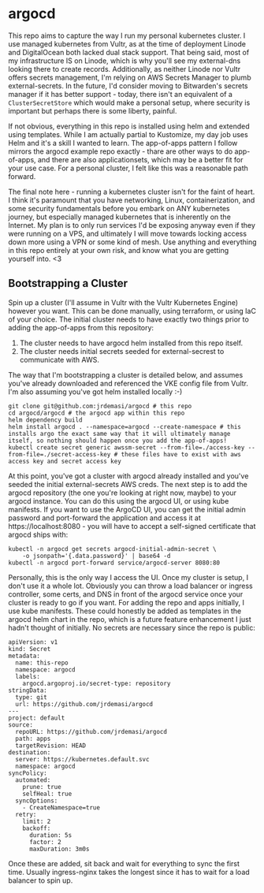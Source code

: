 # argocd
This repo aims to capture the way I run my personal kubernetes cluster.  I use managed kubernetes from Vultr, as at the time of deployment Linode and DigitalOcean both lacked dual stack support.  That being said, most of my infrastructure IS on Linode, which is why you'll see my external-dns looking there to create records.  Additionally, as neither Linode nor Vultr offers secrets management, I'm relying on AWS Secrets Manager to plumb external-secrets.  In the future, I'd consider moving to Bitwarden's secrets manager if it has better support - today, there isn't an equivalent of a `ClusterSecretStore` which would make a personal setup, where security is important but perhaps there is some liberty, painful.  

If not obvious, everything in this repo is installed using helm and extended using templates.  While I am actually partial to Kustomize, my day job uses Helm and it's a skill I wanted to learn.  The app-of-apps pattern I follow mirrors the argocd example repo exactly - thare are other ways to do app-of-apps, and there are also applicationsets, which may be a better fit for your use case.  For a personal cluster, I felt like this was a reasonable path forward.  

The final note here - running a kubernetes cluster isn't for the faint of heart.  I think it's paramount that you have networking, Linux, containerization, and some security fundamentals before you embark on ANY kubernetes journey, but especially managed kubernetes that is inherently on the Internet.  My plan is to only run services I'd be exposing anyway even if they were running on a VPS, and ultimately I will move towards locking access down more using a VPN or some kind of mesh.  Use anything and everything in this repo entirely at your own risk, and know what you are getting yourself into.  <3

## Bootstrapping a Cluster
Spin up a cluster (I'll assume in Vultr with the Vultr Kubernetes Engine) however you want.  This can be done manually, using terraform, or using IaC of your choice.  The initial cluster needs to have exactly two things prior to adding the app-of-apps from this repository:
1. The cluster needs to have argocd helm installed from this repo itself.
2. The cluster needs initial secrets seeded for external-secrest to communicate with AWS.

The way that I'm bootstrapping a cluster is detailed below, and assumes you've already downloaded and referenced the VKE config file from Vultr.  I'm also assuming you've got helm installed locally :-) 

```
git clone git@github.com:jrdemasi/argocd # this repo
cd argocd/argocd # the argocd app within this repo
helm dependency build
helm install argocd . --namespace=argocd --create-namespace # this installs argo the exact same way that it will ultimately manage itself, so nothing should happen once you add the app-of-apps!
kubectl create secret generic awssm-secret --from-file=./access-key --from-file=./secret-access-key # these files have to exist with aws access key and secret access key
```

At this point, you've got a cluster with argocd already installed and you've seeded the initial external-secrets AWS creds.  The next step is to add the argocd repository (the one you're looking at right now, maybe) to your argocd instance.  You can do this using the argocd UI, or using kube manifests.  If you want to use the ArgoCD UI, you can get the initial admin password and port-forward the application and access it at https://localhost:8080 - you will have to accept a self-signed certificate that argocd ships with:

```
kubectl -n argocd get secrets argocd-initial-admin-secret \
    -o jsonpath='{.data.password}' | base64 -d
kubectl -n argocd port-forward service/argocd-server 8080:80
```

Personally, this is the only way I access the UI.  Once my cluster is setup, I don't use it a whole lot.  Obviously you can throw a load balancer or ingress controller, some certs, and DNS in front of the argocd service once your cluster is ready to go if you want.  For adding the repo and apps initially, I use kube manifests.  These could honestly be added as templates in the argocd helm chart in the repo, which is a future feature enhancement I just hadn't thought of initially.  No secrets are necessary since the repo is public: 

```
apiVersion: v1
kind: Secret
metadata:
  name: this-repo
  namespace: argocd
  labels:
    argocd.argoproj.io/secret-type: repository
stringData:
  type: git
  url: https://github.com/jrdemasi/argocd
---
project: default
source:
  repoURL: https://github.com/jrdemasi/argocd
  path: apps
  targetRevision: HEAD
destination:
  server: https://kubernetes.default.svc
  namespace: argocd
syncPolicy:
  automated:
    prune: true
    selfHeal: true
  syncOptions:
    - CreateNamespace=true
  retry:
    limit: 2
    backoff:
      duration: 5s
      factor: 2
      maxDuration: 3m0s
```

Once these are added, sit back and wait for everything to sync the first time.  Usually ingress-nginx takes the longest since it has to wait for a load balancer to spin up.
